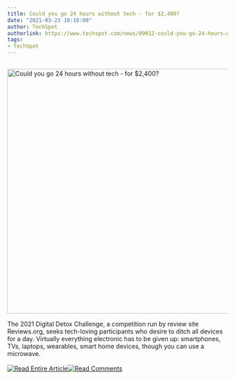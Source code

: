 ```yaml
---
title: Could you go 24 hours without tech - for $2,400?
date: "2021-03-23 10:16:00"
author: TechSpot
authorlink: https://www.techspot.com/news/89012-could-you-go-24-hours-without-tech-2400.html
tags:
- TechSpot
---
```

<a href="https://www.techspot.com/news/89012-could-you-go-24-hours-without-tech-2400.html" target="_blank"><img src="https://static.techspot.com/images2/news/ts3_thumbs/2021/03/2021-03-23-ts3_thumbs-ccb.jpg" width="800" height="560" style="padding: 15px 0" title="Could you go 24 hours without tech - for $2,400?" /></a><br />The 2021 Digital Detox Challenge, a competition run by review site Reviews.org, seeks tech-loving participants who desire to ditch all devices for a day. Virtually everything electronic has to be given up: smartphones, TVs, laptops, wearables, smart home devices, though you can use a microwave.<br /><br /><a href="https://www.techspot.com/news/89012-could-you-go-24-hours-without-tech-2400.html"><img src="https://static.techspot.com/images/rss/rss_buttons_01.png" border="0" alt="Read Entire Article" /></a><a href="https://www.techspot.com/news/89012-could-you-go-24-hours-without-tech-2400.html#comments"><img src="https://static.techspot.com/images/rss/rss_buttons_02.png" border="0" alt="Read Comments" /></a><br /><br />